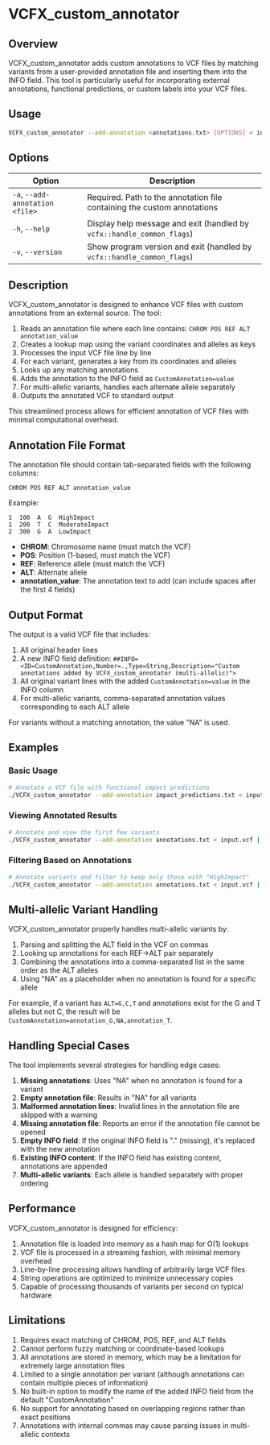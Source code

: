 # VCFX_custom_annotator

## Overview

VCFX_custom_annotator adds custom annotations to VCF files by matching variants from a user-provided annotation file and inserting them into the INFO field. This tool is particularly useful for incorporating external annotations, functional predictions, or custom labels into your VCF files.

## Usage

```bash
VCFX_custom_annotator --add-annotation <annotations.txt> [OPTIONS] < input.vcf > annotated.vcf
```

## Options

| Option | Description |
|--------|-------------|
| `-a`, `--add-annotation <file>` | Required. Path to the annotation file containing the custom annotations |
| `-h`, `--help` | Display help message and exit (handled by `vcfx::handle_common_flags`) |
| `-v`, `--version` | Show program version and exit (handled by `vcfx::handle_common_flags`) |

## Description

VCFX_custom_annotator is designed to enhance VCF files with custom annotations from an external source. The tool:

1. Reads an annotation file where each line contains: `CHROM POS REF ALT annotation_value`
2. Creates a lookup map using the variant coordinates and alleles as keys
3. Processes the input VCF file line by line
4. For each variant, generates a key from its coordinates and alleles
5. Looks up any matching annotations
6. Adds the annotation to the INFO field as `CustomAnnotation=value`
7. For multi-allelic variants, handles each alternate allele separately
8. Outputs the annotated VCF to standard output

This streamlined process allows for efficient annotation of VCF files with minimal computational overhead.

## Annotation File Format

The annotation file should contain tab-separated fields with the following columns:

```
CHROM POS REF ALT annotation_value
```

Example:
```
1  100  A  G  HighImpact
1  200  T  C  ModerateImpact
2  300  G  A  LowImpact
```

- **CHROM**: Chromosome name (must match the VCF)
- **POS**: Position (1-based, must match the VCF)
- **REF**: Reference allele (must match the VCF)
- **ALT**: Alternate allele
- **annotation_value**: The annotation text to add (can include spaces after the first 4 fields)

## Output Format

The output is a valid VCF file that includes:

1. All original header lines
2. A new INFO field definition: `##INFO=<ID=CustomAnnotation,Number=.,Type=String,Description="Custom annotations added by VCFX_custom_annotator (multi-allelic)">`
3. All original variant lines with the added `CustomAnnotation=value` in the INFO column
4. For multi-allelic variants, comma-separated annotation values corresponding to each ALT allele

For variants without a matching annotation, the value "NA" is used.

## Examples

### Basic Usage

```bash
# Annotate a VCF file with functional impact predictions
./VCFX_custom_annotator --add-annotation impact_predictions.txt < input.vcf > annotated.vcf
```

### Viewing Annotated Results

```bash
# Annotate and view the first few variants
./VCFX_custom_annotator --add-annotation annotations.txt < input.vcf | head -n 20
```

### Filtering Based on Annotations

```bash
# Annotate variants and filter to keep only those with "HighImpact"
./VCFX_custom_annotator --add-annotation annotations.txt < input.vcf | grep "CustomAnnotation=HighImpact" > high_impact_variants.vcf
```

## Multi-allelic Variant Handling

VCFX_custom_annotator properly handles multi-allelic variants by:

1. Parsing and splitting the ALT field in the VCF on commas
2. Looking up annotations for each REF→ALT pair separately
3. Combining the annotations into a comma-separated list in the same order as the ALT alleles
4. Using "NA" as a placeholder when no annotation is found for a specific allele

For example, if a variant has `ALT=G,C,T` and annotations exist for the G and T alleles but not C, the result will be `CustomAnnotation=annotation_G,NA,annotation_T`.

## Handling Special Cases

The tool implements several strategies for handling edge cases:

1. **Missing annotations**: Uses "NA" when no annotation is found for a variant
2. **Empty annotation file**: Results in "NA" for all variants
3. **Malformed annotation lines**: Invalid lines in the annotation file are skipped with a warning
4. **Missing annotation file**: Reports an error if the annotation file cannot be opened
5. **Empty INFO field**: If the original INFO field is "." (missing), it's replaced with the new annotation
6. **Existing INFO content**: If the INFO field has existing content, annotations are appended
7. **Multi-allelic variants**: Each allele is handled separately with proper ordering

## Performance

VCFX_custom_annotator is designed for efficiency:

1. Annotation file is loaded into memory as a hash map for O(1) lookups
2. VCF file is processed in a streaming fashion, with minimal memory overhead
3. Line-by-line processing allows handling of arbitrarily large VCF files
4. String operations are optimized to minimize unnecessary copies
5. Capable of processing thousands of variants per second on typical hardware

## Limitations

1. Requires exact matching of CHROM, POS, REF, and ALT fields
2. Cannot perform fuzzy matching or coordinate-based lookups
3. All annotations are stored in memory, which may be a limitation for extremely large annotation files
4. Limited to a single annotation per variant (although annotations can contain multiple pieces of information)
5. No built-in option to modify the name of the added INFO field from the default "CustomAnnotation"
6. No support for annotating based on overlapping regions rather than exact positions
7. Annotations with internal commas may cause parsing issues in multi-allelic contexts 
